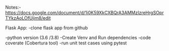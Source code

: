 Notes:- 
https://docs.google.com/document/d/1i0K59XkCXBQrA3AMMzIzreHrgSOprTYkzAoLOfUjim8/edit


Flask App:
-clone flask app from github 

-python version (3.6 /3.8)
-Create Venv and Run dependencies
-code coverate (Cobertura tool)
-run unit test cases using pytest 






